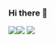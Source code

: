 ### Hi there 👋
<img src="https://img.shields.io/badge/javascript-F7DF1E?style=for-the-badge&logo=javascript&logoColor=black"><img src="https://img.shields.io/badge/python-3776AB?style=for-the-badge&logo=python&logoColor=white"> 
<img src="https://camo.githubusercontent.com/fb15a5f9c9478cc03948314988fd7304f6786bd945ccda6080f625c6a588a1dd/68747470733a2f2f696d672e736869656c64732e696f2f62616467652f646f636b65722d3030373339363f7374796c653d666c61742d737175617265266c6f676f3d646f636b6572266c6f676f436f6c6f723d7768697465" data-canonical-src="https://img.shields.io/badge/docker-007396?style=flat-square&amp;logo=docker&amp;logoColor=white" style="max-width: 100%;">
<!--
**shinsw627/shinsw627** is a ✨ _special_ ✨ repository because its `README.md` (this file) appears on your GitHub profile.

Here are some ideas to get you started:

- 🔭 I’m currently working on ...
- 🌱 I’m currently learning ...
- 👯 I’m looking to collaborate on ...
- 🤔 I’m looking for help with ...
- 💬 Ask me about ...
- 📫 How to reach me: ...
- 😄 Pronouns: ...
- ⚡ Fun fact: ...
-->

